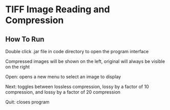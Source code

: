 # TIFF Image Reading and Compression

## How To Run

Double click .jar file in code directory to open the program interface

Compressed images will be shown on the left, original will always be visible on the right

Open: opens a new menu to select an image to display

Next: toggles between lossless compression, lossy by a factor of 10 compression, and lossy by a factor of 20 compression

Quit: closes program
